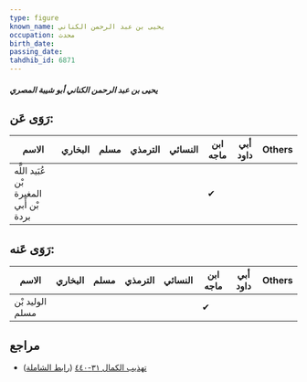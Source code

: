 ```yaml
---
type: figure
known_name: يحيى بن عبد الرحمن الكناني
occupation: محدث
birth_date:
passing_date:
tahdhib_id: 6871
---
```

##### يحيى بن عبد الرحمن الكناني أبو شيبة المصري

## رَوَى عَن:
| الاسم                                   | البخاري | مسلم | الترمذي | النسائي | ابن ماجه | أبي داود | Others |
| --------------------------------------- | ------- | ---- | ------- | ------- | -------- | -------- | ------ |
| عُبَيد اللَّه بْن المغيرة بْن أَبي بردة |         |      |         |         | ✔        |          |        |
## رَوَى عَنه:
| الاسم           | البخاري | مسلم | الترمذي | النسائي | ابن ماجه | أبي داود | Others |
| --------------- | ------- | ---- | ------- | ------- | -------- | -------- | ------ |
| الوليد بْن مسلم |         |      |         |         | ✔        |          |        |
## مراجع
- [تهذيب الكمال ٣١-٤٤٠](obsidian://open?vault=Tahdhib-al-Kamal&file=Figures/٦٨٧١-يحيى%20بن%20عبد%20الرحمن%20الكناني%20أبو%20شيبة%20المصري) ([رابط الشاملة](https://shamela.ws/book/3722/16988))